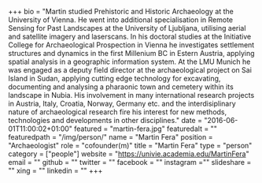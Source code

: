 +++
bio = "Martin studied Prehistoric and Historic Archaeology at the University of Vienna. He went into additional specialisation in Remote Sensing for Past Landscapes at the University of Ljubljana, utilising aerial and satellite imagery and laserscans. In his doctoral studies at the Initiative College for Archaeological Prospection in Vienna he investigates settlement structures and dynamics in the first Millenium BC in Estern Austria, applying spatial analysis in a geographic information system. At the LMU Munich he was engaged as a deputy field director at the archaeological project on Sai Island in Sudan, applying cutting edge technology for excavating, documenting and analysing a pharaonic town and cemetery within its landscape in Nubia. His involvement in many international research projects in Austria, Italy, Croatia, Norway, Germany etc. and the interdisiplinary nature of archaeological research fire his interest for new methods, technologies and developments in other disciplines."
date = "2016-06-01T11:00:02+01:00"
featured = "martin-fera.jpg"
featuredalt = ""
featuredpath = "/img/person/"
name = "Martin Fera"
position = "Archaeologist"
role = "cofounder(m)"
title = "Martin Fera"
type = "person"
category = ["people"]
website = "https://univie.academia.edu/MartinFera"
email = ""
github = ""
twitter = ""
facebook = ""
instagram =""
slideshare = ""
xing = ""
linkedin = ""
+++
